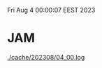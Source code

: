 Fri Aug  4 00:00:07 EEST 2023
# JAM
<a href='./cache/202308/04_00.log'>./cache/202308/04_00.log</a>
